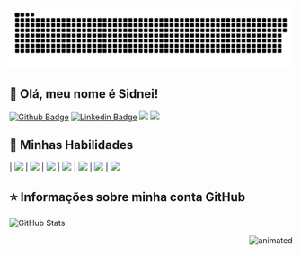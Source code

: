 ![ Animação Gits Snake Revenge ](https://github.com/VagnerBellacosa/VagnerBellacosa/blob/main/github-contribution-grid-snake.svg)
##  💜 Olá, meu nome é <strong>Sidnei!</strong>

[![Github Badge](https://img.shields.io/badge/-Github-000?style=flat-square&logo=Github&logoColor=white&link=https://github.com/VagnerBellacosa)](https://github.com/VagnerBellacosa)
[![Linkedin Badge](https://img.shields.io/badge/-LinkedIn-blue?style=flat-square&logo=Linkedin&logoColor=white&link=https://www.linkedin.com/in/sidnei-roberto-b18072149/)](https://www.linkedin.com/in/sidnei-roberto-b18072149/)
<a href="https://api.whatsapp.com/send?phone=5515996869243&" alt="WhatsApp">
<img src="https://img.shields.io/badge/-WhatsApp-25d366?style=flat-square&labelColor=25d366&logo=whatsapp&logoColor=white&link=API-DO-SEU-WHATSAPP"/></a>
<a href="https://www.instagram.com/vagnerbellacosa/" alt="Instagram">
<img src="https://img.shields.io/badge/-Instagram-DF0174?style=flat-square&labelColor=DF0174&logo=instagram&logoColor=white&link=LINK-DO-SEU-INSTAGRAM"/></a>
##  🚀 Minhas Habilidades
| <img src="https://img.shields.io/badge/Dart-0175C2?style=for-the-badge&logo=dart&logoColor=white" />
| <img src="https://img.shields.io/badge/Flutter-02569B?style=for-the-badge&logo=flutter&logoColor=white" />
| <img src="https://img.shields.io/badge/Python-3776AB?style=for-the-badge&logo=python&logoColor=white"/>
| <img src="https://img.shields.io/badge/PostgreSQL-316192?style=for-the-badge&logo=postgresql&logoColor=white" />
| <img src="https://img.shields.io/badge/Git-E34F26?style=for-the-badge&logo=git&logoColor=white" />
| <img src="https://img.shields.io/badge/Linux-E34F26?style=for-the-badge&logo=linux&logoColor=black" />
| <img src="https://img.shields.io/badge/Windows-017AD7?style=for-the-badge&logo=windows&logoColor=white" />


##  ⭐ Informações sobre minha conta GitHub
![ GitHub Stats ](https://github-readme-stats.vercel.app/api?username=Sidrajr&show_icons=true)

















<p align="right">
  <img src="https://media.giphy.com/media/kReKcfrs1YoTmt2AQt/giphy.gif" alt="animated" />
